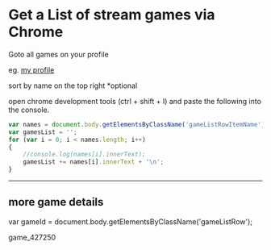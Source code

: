 # Get a List of stream games via Chrome

Goto all games on your profile

eg. [my profile](https://steamcommunity.com/profiles/76561198208160528/games/?tab=all)

sort by name on the top right *optional

open chrome development tools (ctrl + shift + I) and paste the following into the console.


```javascript
var names = document.body.getElementsByClassName('gameListRowItemName');
var gamesList = '';
for (var i = 0; i < names.length; i++)
{
	//console.log(names[i].innerText);
	gamesList += names[i].innerText + '\n';
}
```

----

## more game details

var gameId = document.body.getElementsByClassName('gameListRow');

game_427250